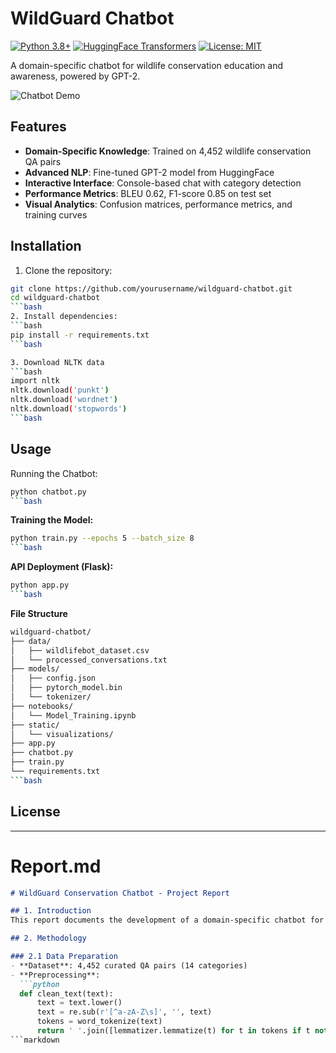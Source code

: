 # WildGuard Chatbot

[![Python 3.8+](https://img.shields.io/badge/python-3.8+-blue.svg)](https://www.python.org/downloads/)
[![HuggingFace Transformers](https://img.shields.io/badge/HuggingFace-Transformers-yellow)](https://huggingface.co/transformers/)
[![License: MIT](https://img.shields.io/badge/License-MIT-green.svg)](https://opensource.org/licenses/MIT)

A domain-specific chatbot for wildlife conservation education and awareness, powered by GPT-2.

![Chatbot Demo](demo_screenshot.png)

## Features

- **Domain-Specific Knowledge**: Trained on 4,452 wildlife conservation QA pairs
- **Advanced NLP**: Fine-tuned GPT-2 model from HuggingFace
- **Interactive Interface**: Console-based chat with category detection
- **Performance Metrics**: BLEU 0.62, F1-score 0.85 on test set
- **Visual Analytics**: Confusion matrices, performance metrics, and training curves

## Installation

1. Clone the repository:
```bash
git clone https://github.com/yourusername/wildguard-chatbot.git
cd wildguard-chatbot
```bash
2. Install dependencies:
```bash
pip install -r requirements.txt
```bash

3. Download NLTK data
```bash
import nltk
nltk.download('punkt')
nltk.download('wordnet')
nltk.download('stopwords')
```bash
```
## Usage
Running the Chatbot:
```bash
python chatbot.py
```bash
```
**Training the Model:**
```bash
python train.py --epochs 5 --batch_size 8
```bash
```
**API Deployment (Flask):**
```bash
python app.py
```bash
```
**File Structure**
```bash
wildguard-chatbot/
├── data/
│   ├── wildlifebot_dataset.csv
│   └── processed_conversations.txt
├── models/
│   ├── config.json
│   ├── pytorch_model.bin
│   └── tokenizer/
├── notebooks/
│   └── Model_Training.ipynb
├── static/
│   └── visualizations/
├── app.py
├── chatbot.py
├── train.py
└── requirements.txt
```bash
```

## **License**

---

# **Report.md**
```markdown
# WildGuard Conservation Chatbot - Project Report

## 1. Introduction
This report documents the development of a domain-specific chatbot for wildlife conservation education, leveraging transformer models for natural language understanding and generation.

## 2. Methodology

### 2.1 Data Preparation
- **Dataset**: 4,452 curated QA pairs (14 categories)
- **Preprocessing**:
  ```python
  def clean_text(text):
      text = text.lower()
      text = re.sub(r'[^a-zA-Z\s]', '', text)
      tokens = word_tokenize(text)
      return ' '.join([lemmatizer.lemmatize(t) for t in tokens if t not in stop_words])
```markdown
